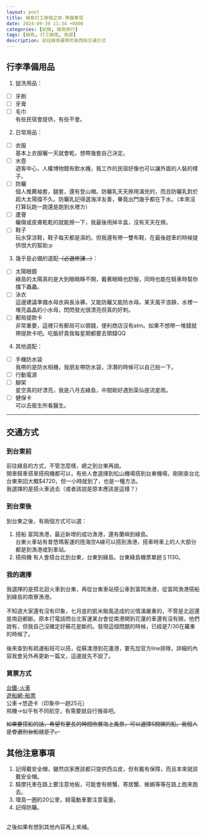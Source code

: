 ```yaml
---
layout: post
title: 綠島打工換宿之旅-準備事項
date: 2024-09-30 11:34 +0800
categories: [紀錄, 綠島旅行]
tags: [綠島, 打工換宿, 旅遊]
description: 前往綠島要帶的東西與交通方式
---
```

## 行李準備用品
1. 盥洗用品：
- [ ] 牙刷
- [ ] 牙膏
- [ ] 毛巾\
    有些民宿會提供，有些不會。

2. 日常用品：
- [ ] 衣服\
    基本上衣服曬一天就會乾，想帶幾套自己決定。
- [ ] 水壺\
    遊客中心，人權博物館有飲水機，我工作的民宿好像也可以讓外面的人裝的樣子。
- [ ] 防曬\
    個人推薦袖套，腿套，還有登山帽。防曬乳天天擦用滿兇的，而且防曬乳對於超大太陽撐不久。防曬乳記得選海洋友善，畢竟出門幾乎都在下水。（本來沒打算玩跑一跑還是跑到水裡ㄌ）
- [ ] 蘆薈\
    曬傷或皮膚乾乾的就能擦一下，我最後用掉半盒，沒有天天在擦。
- [ ] 鞋子\
    玩水穿涼鞋，鞋子每天都是濕的。但我還有帶一雙布鞋，在最後趕車的時候提供很大的幫助:p

3. 幾乎是必備的選配~~（必選修課...）~~：
- [ ] 太陽眼鏡\
    綠島的太陽真的是大到眼睛睜不開，戴著眼睛也舒服，同時也能在騎車時幫你擋下蟲蟲。
- [ ] 泳衣\
    這邊建議準備水母衣與長泳褲，又能防曬又能防水母。某天風平浪靜，水裡一堆亮晶晶的小水母，閃閃發光很漂亮但真的好刺。
- [ ] 郵局提款卡\
    非常重要，這裡只有郵局可以領錢，便利商店沒有atm。如果不想帶一堆錢就帶提款卡吧。吃飯好貴我每星期都要去領錢QQ

4. 其他選配：
- [ ] 手機防水袋\
    我帶的是防水相機，我朋友帶防水袋，浮潛的時候可以自己拍一下。
- [ ] 行動電源
- [ ] 腳架\
    星空真的好漂亮，我是八月去綠島，中間剛好遇到英仙座流星雨。
- [ ] 健保卡\
    可以去衛生所看醫生。

---

## 交通方式

### 到台東前
前往綠島的方式，不管怎麼樣，總之到台東再說。\
開車騎車搭車搭飛機都可以，有些人會選擇到松山機場搭到台東機場，剛剛查台北台東來回大概$4720，但一小時就到了，也是一種方法。\
我選擇的是搭火車過去（或者該說是原本應該是這樣？）

### 到台東後
到台東之後，有兩個方式可以選：
1. 搭船
    富岡漁港，最近新增的成功漁港，還有蘭嶼到綠島。\
    台東火車站有普悠瑪客運的陸海空A線可以搭到漁港，搭車時車上的人大部分都是到漁港或到車站。
2. 搭飛機
    有人會搭台北到台東，台東到綠島。台東綠島機票單趟＄1130。

### 我的選擇

我選擇的是搭北迴火車到台東，再從台東車站搭公車到富岡漁港，從富岡漁港搭船到綠島的南寮漁港。\
\
不知道大家還有沒有印象，七月底的凱米颱風造成的災情滿嚴重的，不管是北迴還是南迴都斷。原本打電話問台北客運某台會從南港開到花蓮的車還有沒有開，他們說有，但我自己沒確定好蘇花是斷的。發現這個問題的時候，已經是7/30在羅東的時候了。\
\
後來查到有疏運船班可以搭，從蘇澳港到花蓮港，要先加官方line排隊，詳細的內容我會另外再更新一篇文，這邊就先不說了。

### 買票方式
[台鐵-火車](https://www.railway.gov.tw/tra-tip-web/tip/tip001/tip121/query)\
[遊船網-船票](https://www.ezboat.com.tw/)\
公車->悠遊卡（印象中一趟25元）\
飛機->似乎有不同航空，有需要就自行搜尋吧。

~~如果要搭船的話，希望有更長的時間欣賞海上風景，可以選擇S開頭的船。我個人是會選別台船就是了。~~

## 其他注意事項
1. 記得戴安全帽，雖然店家應該都只提供西瓜皮，但有戴有保障，而且本來就該戴安全帽。
2. 騎摩托車在路上要注意地板，可能會有螃蟹、寄居蟹、蜥蜴等等在路上跑來跑去。
3. 環島一圈約20公里，騎電動車要注意電量。
4. 記得防曬。

\
之後如果有想到其他內容再上來補。